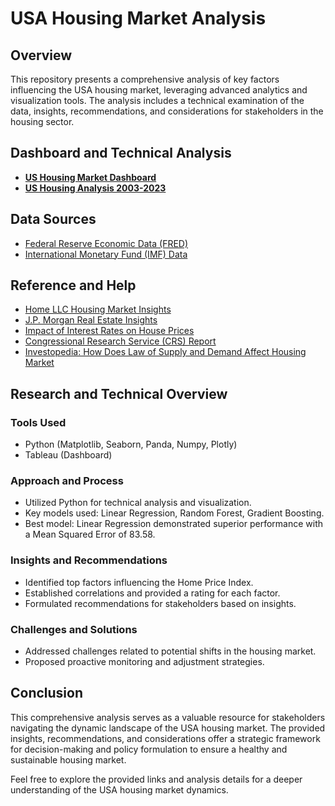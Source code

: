 # USA Housing Market Analysis

## Overview
This repository presents a comprehensive analysis of key factors influencing the USA housing market, leveraging advanced analytics and visualization tools. The analysis includes a technical examination of the data, insights, recommendations, and considerations for stakeholders in the housing sector.

## Dashboard and Technical Analysis

- **[US Housing Market Dashboard](https://public.tableau.com/app/profile/yogesh.patil6072/viz/USHousingMarketDashboard/USHousingMarketDashboard)**
- **[US Housing Analysis 2003-2023](https://www.kaggle.com/code/yogeshpatil17/us-housing-analysis-2003-to-2023)**

## Data Sources

- [Federal Reserve Economic Data (FRED)](https://fred.stlouisfed.org/series/CSUSHPISA)
- [International Monetary Fund (IMF) Data](https://www.imf.org/external/datamapper/profile/USA)

## Reference and Help

- [Home LLC Housing Market Insights](https://home.llc/housing-market-insights/)
- [J.P. Morgan Real Estate Insights](https://www.jpmorgan.com/insights/global-research/real-estate/us-housing-risk)
- [Impact of Interest Rates on House Prices](https://am.jpmorgan.com/us/en/asset-management/institutional/insights/market-insights/market-updates/on-the-minds-of-investors/impact-of-interest-rates-on-house-prices/)
- [Congressional Research Service (CRS) Report](https://sgp.fas.org/crs/misc/IF11327.pdf)
- [Investopedia: How Does Law of Supply and Demand Affect Housing Market](https://www.investopedia.com/ask/answers/040215/how-does-law-supply-and-demand-affect-housing-market.asp)

## Research and Technical Overview

### Tools Used
- Python (Matplotlib, Seaborn, Panda, Numpy, Plotly)
- Tableau (Dashboard)

### Approach and Process
- Utilized Python for technical analysis and visualization.
- Key models used: Linear Regression, Random Forest, Gradient Boosting.
- Best model: Linear Regression demonstrated superior performance with a Mean Squared Error of 83.58.

### Insights and Recommendations
- Identified top factors influencing the Home Price Index.
- Established correlations and provided a rating for each factor.
- Formulated recommendations for stakeholders based on insights.

### Challenges and Solutions
- Addressed challenges related to potential shifts in the housing market.
- Proposed proactive monitoring and adjustment strategies.

## Conclusion

This comprehensive analysis serves as a valuable resource for stakeholders navigating the dynamic landscape of the USA housing market. The provided insights, recommendations, and considerations offer a strategic framework for decision-making and policy formulation to ensure a healthy and sustainable housing market.

Feel free to explore the provided links and analysis details for a deeper understanding of the USA housing market dynamics.
